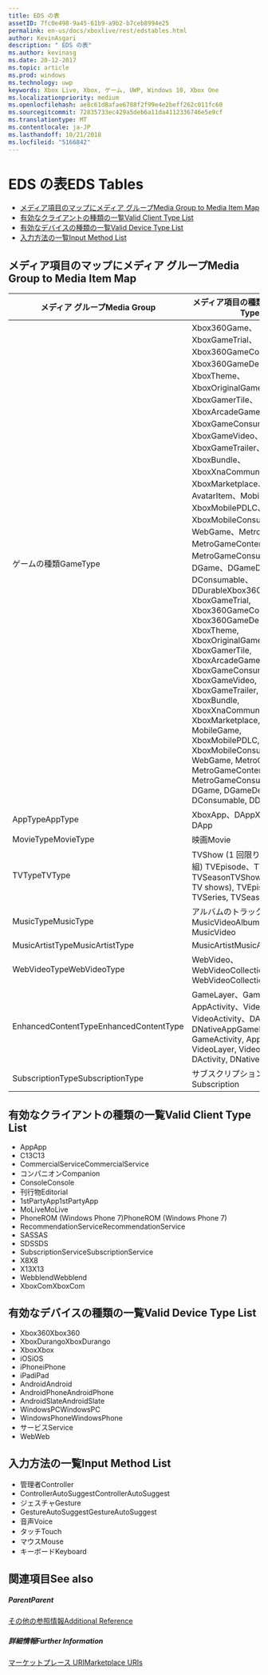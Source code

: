 ```yaml
---
title: EDS の表
assetID: 7fc0e498-9a45-61b9-a9b2-b7ceb8994e25
permalink: en-us/docs/xboxlive/rest/edstables.html
author: KevinAsgari
description: " EDS の表"
ms.author: kevinasg
ms.date: 20-12-2017
ms.topic: article
ms.prod: windows
ms.technology: uwp
keywords: Xbox Live, Xbox, ゲーム, UWP, Windows 10, Xbox One
ms.localizationpriority: medium
ms.openlocfilehash: ae8c61d8afae6788f2f99e4e2beff262c011fc60
ms.sourcegitcommit: 72835733ec429a5deb6a11da4112336746e5e9cf
ms.translationtype: MT
ms.contentlocale: ja-JP
ms.lasthandoff: 10/21/2018
ms.locfileid: "5166842"
---
```

# <a name="eds-tables"></a><span data-ttu-id="ca0dc-104">EDS の表</span><span class="sxs-lookup"><span data-stu-id="ca0dc-104">EDS Tables</span></span>

  * [<span data-ttu-id="ca0dc-105">メディア項目のマップにメディア グループ</span><span class="sxs-lookup"><span data-stu-id="ca0dc-105">Media Group to Media Item Map</span></span>](#ID4EQ)
  * [<span data-ttu-id="ca0dc-106">有効なクライアントの種類の一覧</span><span class="sxs-lookup"><span data-stu-id="ca0dc-106">Valid Client Type List</span></span>](#ID4EFD)
  * [<span data-ttu-id="ca0dc-107">有効なデバイスの種類の一覧</span><span class="sxs-lookup"><span data-stu-id="ca0dc-107">Valid Device Type List</span></span>](#ID4EPE)
  * [<span data-ttu-id="ca0dc-108">入力方法の一覧</span><span class="sxs-lookup"><span data-stu-id="ca0dc-108">Input Method List</span></span>](#ID4ERF)

<a id="ID4EQ"></a>


## <a name="media-group-to-media-item-map"></a><span data-ttu-id="ca0dc-109">メディア項目のマップにメディア グループ</span><span class="sxs-lookup"><span data-stu-id="ca0dc-109">Media Group to Media Item Map</span></span>

| <span data-ttu-id="ca0dc-110">メディア グループ</span><span class="sxs-lookup"><span data-stu-id="ca0dc-110">Media Group</span></span>| <span data-ttu-id="ca0dc-111">メディア項目の種類</span><span class="sxs-lookup"><span data-stu-id="ca0dc-111">Media Item Type</span></span>| 
| --- | --- |
| <span data-ttu-id="ca0dc-112">ゲームの種類</span><span class="sxs-lookup"><span data-stu-id="ca0dc-112">GameType</span></span>| <span data-ttu-id="ca0dc-113">Xbox360Game、XboxGameTrial、Xbox360GameContent、Xbox360GameDemo、XboxTheme、XboxOriginalGame、XboxGamerTile、XboxArcadeGame、XboxGameConsumable、XboxGameVideo、XboxGameTrailer、XboxBundle、XboxXnaCommunityGame、XboxMarketplace、AvatarItem、MobileGame、XboxMobilePDLC、XboxMobileConsumable、WebGame、MetroGame、MetroGameContent、MetroGameConsumable、DGame、DGameDemo、DConsumable、DDurable</span><span class="sxs-lookup"><span data-stu-id="ca0dc-113">Xbox360Game, XboxGameTrial, Xbox360GameContent, Xbox360GameDemo, XboxTheme, XboxOriginalGame, XboxGamerTile, XboxArcadeGame, XboxGameConsumable, XboxGameVideo, XboxGameTrailer, XboxBundle, XboxXnaCommunityGame, XboxMarketplace, AvatarItem, MobileGame, XboxMobilePDLC, XboxMobileConsumable, WebGame, MetroGame, MetroGameContent, MetroGameConsumable, DGame, DGameDemo, DConsumable, DDurable</span></span>|
| <span data-ttu-id="ca0dc-114">AppType</span><span class="sxs-lookup"><span data-stu-id="ca0dc-114">AppType</span></span>| <span data-ttu-id="ca0dc-115">XboxApp、DApp</span><span class="sxs-lookup"><span data-stu-id="ca0dc-115">XboxApp, DApp</span></span>|
| <span data-ttu-id="ca0dc-116">MovieType</span><span class="sxs-lookup"><span data-stu-id="ca0dc-116">MovieType</span></span>| <span data-ttu-id="ca0dc-117">映画</span><span class="sxs-lookup"><span data-stu-id="ca0dc-117">Movie</span></span>|
| <span data-ttu-id="ca0dc-118">TVType</span><span class="sxs-lookup"><span data-stu-id="ca0dc-118">TVType</span></span>| <span data-ttu-id="ca0dc-119">TVShow (1 回限りのテレビ番組) TVEpisode、TVSeries、TVSeason</span><span class="sxs-lookup"><span data-stu-id="ca0dc-119">TVShow (one-off TV shows), TVEpisode, TVSeries, TVSeason</span></span>|
| <span data-ttu-id="ca0dc-120">MusicType</span><span class="sxs-lookup"><span data-stu-id="ca0dc-120">MusicType</span></span>| <span data-ttu-id="ca0dc-121">アルバムのトラックで MusicVideo</span><span class="sxs-lookup"><span data-stu-id="ca0dc-121">Album, Track, MusicVideo</span></span>|
| <span data-ttu-id="ca0dc-122">MusicArtistType</span><span class="sxs-lookup"><span data-stu-id="ca0dc-122">MusicArtistType</span></span>| <span data-ttu-id="ca0dc-123">MusicArtist</span><span class="sxs-lookup"><span data-stu-id="ca0dc-123">MusicArtist</span></span>|
| <span data-ttu-id="ca0dc-124">WebVideoType</span><span class="sxs-lookup"><span data-stu-id="ca0dc-124">WebVideoType</span></span>| <span data-ttu-id="ca0dc-125">WebVideo、WebVideoCollection</span><span class="sxs-lookup"><span data-stu-id="ca0dc-125">WebVideo, WebVideoCollection</span></span>|
| <span data-ttu-id="ca0dc-126">EnhancedContentType</span><span class="sxs-lookup"><span data-stu-id="ca0dc-126">EnhancedContentType</span></span>| <span data-ttu-id="ca0dc-127">GameLayer、GameActivity、AppActivity、VideoLayer、VideoActivity、DActivity、DNativeApp</span><span class="sxs-lookup"><span data-stu-id="ca0dc-127">GameLayer, GameActivity, AppActivity, VideoLayer, VideoActivity, DActivity, DNativeApp</span></span>|
| <span data-ttu-id="ca0dc-128">SubscriptionType</span><span class="sxs-lookup"><span data-stu-id="ca0dc-128">SubscriptionType</span></span>| <span data-ttu-id="ca0dc-129">サブスクリプション</span><span class="sxs-lookup"><span data-stu-id="ca0dc-129">Subscription</span></span>|

<a id="ID4EFD"></a>


## <a name="valid-client-type-list"></a><span data-ttu-id="ca0dc-130">有効なクライアントの種類の一覧</span><span class="sxs-lookup"><span data-stu-id="ca0dc-130">Valid Client Type List</span></span>

   * <span data-ttu-id="ca0dc-131">App</span><span class="sxs-lookup"><span data-stu-id="ca0dc-131">App</span></span>
   * <span data-ttu-id="ca0dc-132">C13</span><span class="sxs-lookup"><span data-stu-id="ca0dc-132">C13</span></span>
   * <span data-ttu-id="ca0dc-133">CommercialService</span><span class="sxs-lookup"><span data-stu-id="ca0dc-133">CommercialService</span></span>
   * <span data-ttu-id="ca0dc-134">コンパニオン</span><span class="sxs-lookup"><span data-stu-id="ca0dc-134">Companion</span></span>
   * <span data-ttu-id="ca0dc-135">Console</span><span class="sxs-lookup"><span data-stu-id="ca0dc-135">Console</span></span>
   * <span data-ttu-id="ca0dc-136">刊行物</span><span class="sxs-lookup"><span data-stu-id="ca0dc-136">Editorial</span></span>
   * <span data-ttu-id="ca0dc-137">1stPartyApp</span><span class="sxs-lookup"><span data-stu-id="ca0dc-137">1stPartyApp</span></span>
   * <span data-ttu-id="ca0dc-138">MoLive</span><span class="sxs-lookup"><span data-stu-id="ca0dc-138">MoLive</span></span>
   * <span data-ttu-id="ca0dc-139">PhoneROM (Windows Phone 7)</span><span class="sxs-lookup"><span data-stu-id="ca0dc-139">PhoneROM (Windows Phone 7)</span></span>
   * <span data-ttu-id="ca0dc-140">RecommendationService</span><span class="sxs-lookup"><span data-stu-id="ca0dc-140">RecommendationService</span></span>
   * <span data-ttu-id="ca0dc-141">SAS</span><span class="sxs-lookup"><span data-stu-id="ca0dc-141">SAS</span></span>
   * <span data-ttu-id="ca0dc-142">SDS</span><span class="sxs-lookup"><span data-stu-id="ca0dc-142">SDS</span></span>
   * <span data-ttu-id="ca0dc-143">SubscriptionService</span><span class="sxs-lookup"><span data-stu-id="ca0dc-143">SubscriptionService</span></span>
   * <span data-ttu-id="ca0dc-144">X8</span><span class="sxs-lookup"><span data-stu-id="ca0dc-144">X8</span></span>
   * <span data-ttu-id="ca0dc-145">X13</span><span class="sxs-lookup"><span data-stu-id="ca0dc-145">X13</span></span>
   * <span data-ttu-id="ca0dc-146">Webblend</span><span class="sxs-lookup"><span data-stu-id="ca0dc-146">Webblend</span></span>
   * <span data-ttu-id="ca0dc-147">XboxCom</span><span class="sxs-lookup"><span data-stu-id="ca0dc-147">XboxCom</span></span>

<a id="ID4EPE"></a>


## <a name="valid-device-type-list"></a><span data-ttu-id="ca0dc-148">有効なデバイスの種類の一覧</span><span class="sxs-lookup"><span data-stu-id="ca0dc-148">Valid Device Type List</span></span>

   * <span data-ttu-id="ca0dc-149">Xbox360</span><span class="sxs-lookup"><span data-stu-id="ca0dc-149">Xbox360</span></span>
   * <span data-ttu-id="ca0dc-150">XboxDurango</span><span class="sxs-lookup"><span data-stu-id="ca0dc-150">XboxDurango</span></span>
   * <span data-ttu-id="ca0dc-151">Xbox</span><span class="sxs-lookup"><span data-stu-id="ca0dc-151">Xbox</span></span>
   * <span data-ttu-id="ca0dc-152">iOS</span><span class="sxs-lookup"><span data-stu-id="ca0dc-152">iOS</span></span>
   * <span data-ttu-id="ca0dc-153">iPhone</span><span class="sxs-lookup"><span data-stu-id="ca0dc-153">iPhone</span></span>
   * <span data-ttu-id="ca0dc-154">iPad</span><span class="sxs-lookup"><span data-stu-id="ca0dc-154">iPad</span></span>
   * <span data-ttu-id="ca0dc-155">Android</span><span class="sxs-lookup"><span data-stu-id="ca0dc-155">Android</span></span>
   * <span data-ttu-id="ca0dc-156">AndroidPhone</span><span class="sxs-lookup"><span data-stu-id="ca0dc-156">AndroidPhone</span></span>
   * <span data-ttu-id="ca0dc-157">AndroidSlate</span><span class="sxs-lookup"><span data-stu-id="ca0dc-157">AndroidSlate</span></span>
   * <span data-ttu-id="ca0dc-158">WindowsPC</span><span class="sxs-lookup"><span data-stu-id="ca0dc-158">WindowsPC</span></span>
   * <span data-ttu-id="ca0dc-159">WindowsPhone</span><span class="sxs-lookup"><span data-stu-id="ca0dc-159">WindowsPhone</span></span>
   * <span data-ttu-id="ca0dc-160">サービス</span><span class="sxs-lookup"><span data-stu-id="ca0dc-160">Service</span></span>
   * <span data-ttu-id="ca0dc-161">Web</span><span class="sxs-lookup"><span data-stu-id="ca0dc-161">Web</span></span>

<a id="ID4ERF"></a>


## <a name="input-method-list"></a><span data-ttu-id="ca0dc-162">入力方法の一覧</span><span class="sxs-lookup"><span data-stu-id="ca0dc-162">Input Method List</span></span>

   * <span data-ttu-id="ca0dc-163">管理者</span><span class="sxs-lookup"><span data-stu-id="ca0dc-163">Controller</span></span>
   * <span data-ttu-id="ca0dc-164">ControllerAutoSuggest</span><span class="sxs-lookup"><span data-stu-id="ca0dc-164">ControllerAutoSuggest</span></span>
   * <span data-ttu-id="ca0dc-165">ジェスチャ</span><span class="sxs-lookup"><span data-stu-id="ca0dc-165">Gesture</span></span>
   * <span data-ttu-id="ca0dc-166">GestureAutoSuggest</span><span class="sxs-lookup"><span data-stu-id="ca0dc-166">GestureAutoSuggest</span></span>
   * <span data-ttu-id="ca0dc-167">音声</span><span class="sxs-lookup"><span data-stu-id="ca0dc-167">Voice</span></span>
   * <span data-ttu-id="ca0dc-168">タッチ</span><span class="sxs-lookup"><span data-stu-id="ca0dc-168">Touch</span></span>
   * <span data-ttu-id="ca0dc-169">マウス</span><span class="sxs-lookup"><span data-stu-id="ca0dc-169">Mouse</span></span>
   * <span data-ttu-id="ca0dc-170">キーボード</span><span class="sxs-lookup"><span data-stu-id="ca0dc-170">Keyboard</span></span>

<a id="ID4EJG"></a>


## <a name="see-also"></a><span data-ttu-id="ca0dc-171">関連項目</span><span class="sxs-lookup"><span data-stu-id="ca0dc-171">See also</span></span>

<a id="ID4ELG"></a>


##### <a name="parent"></a><span data-ttu-id="ca0dc-172">Parent</span><span class="sxs-lookup"><span data-stu-id="ca0dc-172">Parent</span></span>  

[<span data-ttu-id="ca0dc-173">その他の参照情報</span><span class="sxs-lookup"><span data-stu-id="ca0dc-173">Additional Reference</span></span>](atoc-xboxlivews-reference-additional.md)


<a id="ID4EXG"></a>


##### <a name="further-information"></a><span data-ttu-id="ca0dc-174">詳細情報</span><span class="sxs-lookup"><span data-stu-id="ca0dc-174">Further Information</span></span>

[<span data-ttu-id="ca0dc-175">マーケットプレース URI</span><span class="sxs-lookup"><span data-stu-id="ca0dc-175">Marketplace URIs</span></span>](../uri/marketplace/atoc-reference-marketplace.md)
